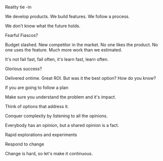 Reality tie -in

We develop products. We build features. We follow a process. 

We don't know what the future holds.

Fearful Fiascos?

Budget slashed. New competitor in the market. No one likes the product. No one uses the feature. Much more work than we estimated.

It's not fail fast, fail often, it's learn fast, learn often.

Glorious success?

Delivered ontime. Great ROI. But was it the best option? How do you know?

If you are going to follow a plan

Make sure you understand the problem and it's impact.

Think of options that address it.

Conquer complexity by listening to all the opinions.

Everybody has an opinion, but a shared opinion is a fact.

Rapid explorations and experiments

Respond to change

Change is hard, so let's make it continuous.








